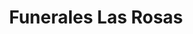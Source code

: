 ---
title: "Funerales Las Rosas"
url: /antigua-guatemala/funerales-las-rosas/
shop: Bestattungen
---